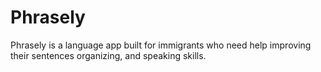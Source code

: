 # Phrasely

Phrasely is a language app built for immigrants who need help improving their sentences organizing, and speaking skills.
